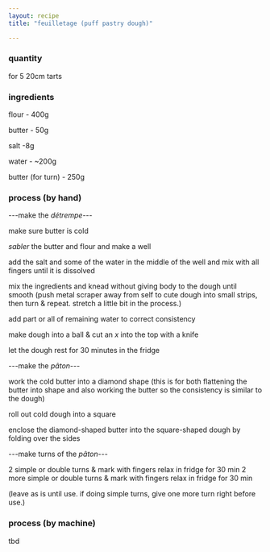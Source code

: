 ```yaml
---
layout: recipe
title: "feuilletage (puff pastry dough)"

---
```

### quantity
for 5 20cm tarts

### ingredients
flour - 400g

butter - 50g

salt -8g

water - ~200g

butter (for turn) - 250g

### process (by hand)
---make the *détrempe*---

make sure butter is cold

*sabler* the butter and flour and make a well

add the salt and some of the water in the middle of the well and mix with all fingers until it is dissolved

mix the ingredients and knead without giving body to the dough until smooth (push metal scraper away from self to cute dough into small strips, then turn & repeat.  stretch a little bit in the process.)

add part or all of remaining water to correct consistency

make dough into a ball & cut an *x* into the top with a knife

let the dough rest for 30 minutes in the fridge

---make the *pâton*---

work the cold butter into a diamond shape (this is for both flattening the butter into shape and also working the butter so the consistency is similar to the dough)

roll out cold dough into a square

enclose the diamond-shaped butter into the square-shaped dough by folding over the sides

---make turns of the *pâton*---

2 simple or double turns & mark with fingers
relax in fridge for 30 min
2 more simple or double turns & mark with fingers
relax in fridge for 30 min

(leave as is until use.  if doing simple turns, give one more turn right before use.)



### process (by machine)
tbd
